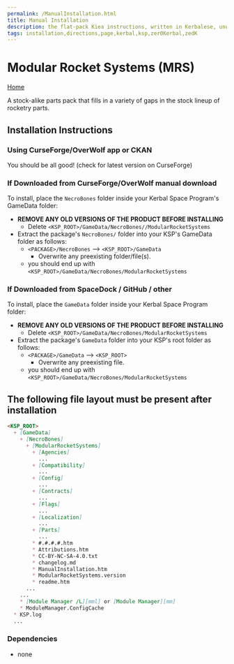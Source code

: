 ```yaml
---
permalink: /ManualInstallation.html
title: Manual Installation
description: the flat-pack Kiea instructions, written in Kerbalese, unusally present
tags: installation,directions,page,kerbal,ksp,zer0Kerbal,zedK
---
```

<!-- ManualInstallation.md v1.1.8.1
Modular Rocket Systems (MRS)
created: 01 Oct 2019
updated: 29 Jul 2022 -->

<!-- this file CC BY-ND 4.0 by zer0Kerbal -->
<!-- based upon work by Lisias -->

# Modular Rocket Systems (MRS)

[Home](./index.md)

A stock-alike parts pack that fills in a variety of gaps in the stock lineup of rocketry parts.

## Installation Instructions

### Using CurseForge/OverWolf app or CKAN

You should be all good! (check for latest version on CurseForge)

### If Downloaded from CurseForge/OverWolf manual download

To install, place the `NecroBones` folder inside your Kerbal Space Program's GameData folder:

* **REMOVE ANY OLD VERSIONS OF THE PRODUCT BEFORE INSTALLING**
  * Delete `<KSP_ROOT>/GameData/NecroBones//ModularRocketSystems`
* Extract the package's `NecroBones/` folder into your KSP's GameData folder as follows:
  * `<PACKAGE>/NecroBones` --> `<KSP_ROOT>/GameData`
    * Overwrite any preexisting folder/file(s).
  * you should end up with `<KSP_ROOT>/GameData/NecroBones/ModularRocketSystems`

### If Downloaded from SpaceDock / GitHub / other

To install, place the `GameData` folder inside your Kerbal Space Program folder:

* **REMOVE ANY OLD VERSIONS OF THE PRODUCT BEFORE INSTALLING**
  * Delete `<KSP_ROOT>/GameData/NecroBones/ModularRocketSystems`
* Extract the package's `GameData` folder into your KSP's root folder as follows:
  * `<PACKAGE>/GameData` --> `<KSP_ROOT>`
    * Overwrite any preexisting file.
  * you should end up with `<KSP_ROOT>/GameData/NecroBones/ModularRocketSystems`

## The following file layout must be present after installation

```markdown
<KSP_ROOT>
  + [GameData]
    + [NecroBones]
      + [ModularRocketSystems]
        + [Agencies]
          ...
        + [Compatibility]
          ...
        + [Config]
          ...
        + [Contracts]
          ...
        + [Flags]
          ...
        + [Localization]
          ...
        + [Parts]
          ...
        * #.#.#.#.htm
        * Attributions.htm
        * CC-BY-NC-SA-4.0.txt
        * changelog.md
        * ManualInstallation.htm
        * ModularRocketSystems.version
        * readme.htm
      ...
    ...
    * [Module Manager /L][mml] or [Module Manager][mm]
    * ModuleManager.ConfigCache
  * KSP.log
  ...
```

### Dependencies

* none
